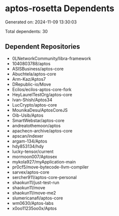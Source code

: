 # aptos-rosetta Dependents

Generated on: 2024-11-09 13:30:03

Total dependents: 30

## Dependent Repositories

- 0LNetworkCommunity/libra-framework
- 1040803788/aptos
- ASISBusiness/aptos-core
- Abuchtela/aptos-core
- Arm-Kaz/Aptos7
- DRepublic-io/Move
- Ecilos/ecilos-aptos-core-fork
- HeyLaurelTestOrg/aptos-core
- Ivan-Shish/Aptos34
- LucCrypto/aptos-core
- MounikaDesu/AptosCoreJS
- Oib-Usib/Aptos
- SmartWebstar/aptos-core
- andreatothemoon/aptos
- apachecn-archive/aptos-core
- apscan/indexer
- argam-134/Aptos
- hdy853134/hdy
- lucky-tensor/current
- mormoon007/Aptosex
- mykola927/myApplication-main
- pr0cf5/move-bytecode-llvm-compiler
- sarvex/aptos-core
- sercher911/aptos-core-personal
- shaokun11/just-test-run
- shaokun11/move
- shaokun11/move-me2
- slumericanafi/aptos-core
- wm0630/Aptos-labs
- x0oo11235oo0x/Aptos
